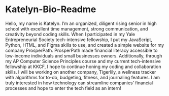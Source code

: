 # Katelyn-Bio-Readme

Hello, my name is Katelyn. I’m an organized, diligent rising senior in high school with excellent time management, strong communication, and creativity beyond coding skills. When I participated in my Yale Entrepreneurial Society tech-intensive fellowship, I put my JavaScript, Python, HTML, and Figma skills to use, and created a simple website for my company ProsperPath. ProsperPath made financial literacy accessible to low-income individuals and small businesses owners. Additionally, through my AP Computer Science Principles course and my current tech-intensive fellowship at KKCF, I hope to continue honing my coding and collaboration skills. I will be working on another company, Tigerlily, a wellness tracker with algorithms for to-do, budgeting, fitness, and journaling features. I am truly interested in how technology can streamline companies’ financial processes and hope to enter the tech field as an intern!
